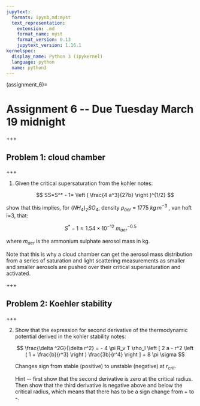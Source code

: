 ```yaml
---
jupytext:
  formats: ipynb,md:myst
  text_representation:
    extension: .md
    format_name: myst
    format_version: 0.13
    jupytext_version: 1.16.1
kernelspec:
  display_name: Python 3 (ipykernel)
  language: python
  name: python3
---
```


(assignment_6)=
# Assignment 6  -- Due Tuesday March 19 midnight

+++

## Problem 1: cloud chamber

+++



1. Given the critical supersaturation from the kohler notes:

    $$
    SS=S^* - 1= \left ( \frac{4 a^3}{27b} \right )^{1/2}
    $$

show that this implies, for $(NH_4)_2 SO_4$, density $\rho_{aer}$ = 1775
${kg}\,{m^{-3}}$ , van hoft i=3, that:

 $$
S^* -1 \approx 1.54 \times 10^{-12}~ m_{aer}^{-0.5}
 $$

where $m_{aer}$ is the ammonium sulphate aerosol mass in kg.

Note that this is why a cloud chamber can get the aerosol mass distribution from a series of
saturation and light scattering measurements as smaller and smaller aerosols are pushed over
their critical supersaturation and activated.


+++

## Problem 2: Koehler stability

+++


2. Show that the expression for second derivative of the thermodynamic potential derived in the  kohler stability notes:

     $$
     \frac{\delta ^2G}{\delta r^2} = - 4 \pi R_v T \rho_l \left [ 2 a - r^2 \left ( 1 +
           \frac{b}{r^3} \right ) \frac{3b}{r^4}  \right ] + 8 \pi \sigma
     $$

     Changes sign from stable (positive) to unstable (negative) at $r_{crit}$.

     Hint -- first show that the second derivative is zero at the critical radius.  Then show that
     the third derivative is negative above and below the critical radius, which means that
     there has to be a sign change from + to -.
     

```{code-cell} ipython3

```
